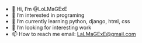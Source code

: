 - 👋 Hi, I’m @LoLMaGExE
- 👀 I’m interested in programing
- 🌱 I’m currently learning python, django, html, css
- 💞️ I’m looking for interesting work
- 📫 How to reach me email: LaLMaGExE@gmail.com

<!---
LoLMaGExE/LoLMaGExE is a ✨ special ✨ repository because its `README.md` (this file) appears on your GitHub profile.
You can click the Preview link to take a look at your changes.
--->
